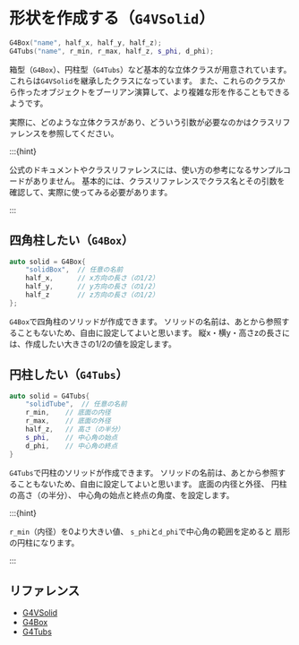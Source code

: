 # 形状を作成する（``G4VSolid``）

```cpp
G4Box("name", half_x, half_y, half_z);
G4Tubs("name", r_min, r_max, half_z, s_phi, d_phi);
```

箱型（``G4Box``）、円柱型（``G4Tubs``）など基本的な立体クラスが用意されています。
これらは``G4VSolid``を継承したクラスになっています。
また、これらのクラスから作ったオブジェクトをブーリアン演算して、より複雑な形を作ることもできるようです。

実際に、どのような立体クラスがあり、どういう引数が必要なのかはクラスリファレンスを参照してください。

:::{hint}

公式のドキュメントやクラスリファレンスには、使い方の参考になるサンプルコードがありません。
基本的には、クラスリファレンスでクラス名とその引数を確認して、実際に使ってみる必要があります。

:::

## 四角柱したい（``G4Box``）

```cpp
auto solid = G4Box{
    "solidBox",  // 任意の名前
    half_x,      // x方向の長さ（の1/2）
    half_y,      // y方向の長さ（の1/2）
    half_z       // z方向の長さ（の1/2）
};
```

``G4Box``で四角柱のソリッドが作成できます。
ソリッドの名前は、あとから参照することもないため、自由に設定してよいと思います。
縦x・横y・高さzの長さには、作成したい大きさの1/2の値を設定します。

## 円柱したい（``G4Tubs``）

```cpp
auto solid = G4Tubs{
    "solidTube",  // 任意の名前
    r_min,    // 底面の内径
    r_max,    // 底面の外径
    half_z,   // 高さ（の半分）
    s_phi,    // 中心角の始点
    d_phi,    // 中心角の終点
}
```

``G4Tubs``で円柱のソリッドが作成できます。
ソリッドの名前は、あとから参照することもないため、自由に設定してよいと思います。
底面の内径と外径、
円柱の高さ（の半分）、
中心角の始点と終点の角度、を設定します。

:::{hint}

``r_min``（内径）を0より大きい値、
``s_phi``と``d_phi``で中心角の範囲を定めると
扇形の円柱になります。

:::

## リファレンス

- [G4VSolid](https://geant4.kek.jp/Reference/11.2.0/classG4VSolid.html)
- [G4Box](https://geant4.kek.jp/Reference/11.2.0/classG4Box.html)
- [G4Tubs](https://geant4.kek.jp/Reference/11.2.0/classG4Tubs.html)
